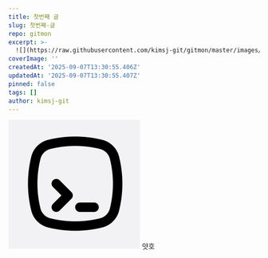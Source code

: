 ```yaml
---
title: 첫번째 글
slug: 첫번째-글
repo: gitmon
excerpt: >-
  ![](https://raw.githubusercontent.com/kimsj-git/gitmon/master/images/31db11b0-9216-4f0d-b001-a43d0e3
coverImage: ''
createdAt: '2025-09-07T13:30:55.406Z'
updatedAt: '2025-09-07T13:30:55.407Z'
pinned: false
tags: []
author: kimsj-git
---
```

![](https://raw.githubusercontent.com/kimsj-git/gitmon/master/images/31db11b0-9216-4f0d-b001-a43d0e3c33f8.png)
얏호
